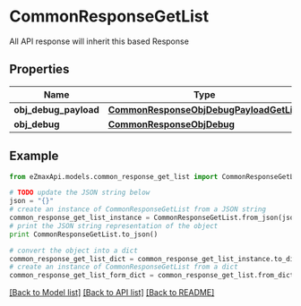 # CommonResponseGetList

All API response will inherit this based Response

## Properties
Name | Type | Description | Notes
------------ | ------------- | ------------- | -------------
**obj_debug_payload** | [**CommonResponseObjDebugPayloadGetList**](CommonResponseObjDebugPayloadGetList.md) |  | 
**obj_debug** | [**CommonResponseObjDebug**](CommonResponseObjDebug.md) |  | [optional] 

## Example

```python
from eZmaxApi.models.common_response_get_list import CommonResponseGetList

# TODO update the JSON string below
json = "{}"
# create an instance of CommonResponseGetList from a JSON string
common_response_get_list_instance = CommonResponseGetList.from_json(json)
# print the JSON string representation of the object
print CommonResponseGetList.to_json()

# convert the object into a dict
common_response_get_list_dict = common_response_get_list_instance.to_dict()
# create an instance of CommonResponseGetList from a dict
common_response_get_list_form_dict = common_response_get_list.from_dict(common_response_get_list_dict)
```
[[Back to Model list]](../README.md#documentation-for-models) [[Back to API list]](../README.md#documentation-for-api-endpoints) [[Back to README]](../README.md)


